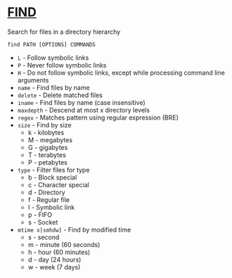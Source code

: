 # [FIND]()
Search for files in a directory hierarchy

```
find PATH [OPTIONS] COMMANDS
```
- `L` - Follow symbolic links
- `P` - Never follow symbolic links
- `H` - Do not follow symbolic links, except while processing command line arguments
- `name` - Find files by name
- `delete` - Delete matched files
- `iname` - Find files by name (case insensitive)
- `maxdepth` - Descend at most x directory levels
- `regex` - Matches pattern using regular expression (BRE)
- `size` - Find by size
  - k - kilobytes
  - M - megabytes
  - G - gigabytes
  - T - terabytes
  - P - petabytes
- `type` - Filter files for type
  - b - Block special
  - c - Character special
  - d - Directory
  - f - Regular file
  - l - Symbolic link
  - p - FIFO
  - s - Socket
- `mtime x[smhdw]` - Find by modified time
  - s - second
  - m - minute (60 seconds)
  - h - hour (60 minutes)
  - d - day (24 hours)
  - w - week (7 days)
